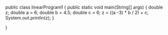public class linearProgram1 {
            public  static void main(String[] args) {
                double z;
                double a = 6;
                double b = 4.5;
                double c = 6;
                z = ((a -3) * b / 2) + c;
                System.out.println(z);
            }

}
